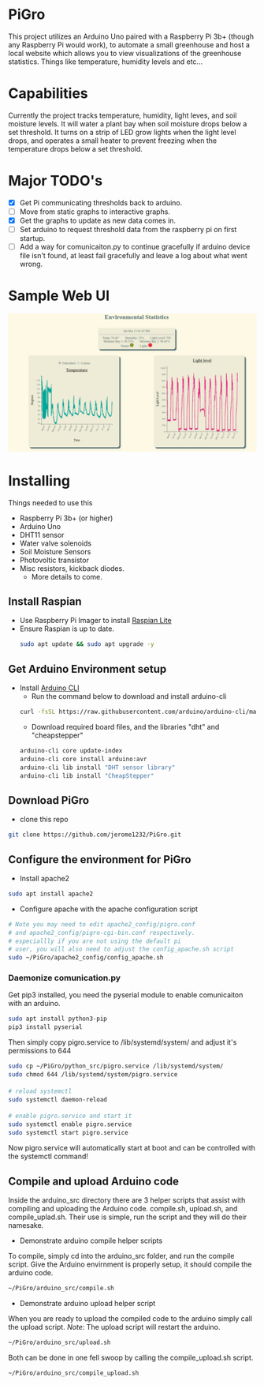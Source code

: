 # PiGro

This project utilizes an Arduino Uno paired with a Raspberry Pi 3b+ (though any Raspberry Pi would work), to automate a small greenhouse and host a local website which allows you to view visualizations of the greenhouse statistics. Things like temperature, humidity levels and etc...

# Capabilities

Currently the project tracks temperature, humidity, light leves, and soil moisture levels. It will water a plant bay when soil moisture drops below a set threshold. It turns on a strip of LED grow lights when the light level drops, and operates a small heater to prevent freezing when the temperature drops below a set threshold.

# Major TODO's

- [x] Get Pi communicating thresholds back to arduino.
- [ ] Move from static graphs to interactive graphs.
- [x] Get the graphs to update as new data comes in.
- [ ] Set arduino to request threshold data from
      the raspberry pi on first startup.
- [ ] Add a way for comunicaiton.py to continue gracefully
      if arduino device file isn't found, at least fail
      gracefully and leave a log about what went wrong.

# Sample Web UI

![](images/web-sample.png)

# Installing

Things needed to use this

- Raspberry Pi 3b+ (or higher)
- Arduino Uno
- DHT11 sensor
- Water valve solenoids
- Soil Moisture Sensors
- Photovoltic transistor
- Misc resistors, kickback diodes.
    - More details to come.

## Install Raspian

- Use Raspberry Pi Imager to install [Raspian Lite](https://projects.raspberrypi.org/en/projects/imager-install)
- Ensure Raspian is up to date.
    ```sh
    sudo apt update && sudo apt upgrade -y
    ```
## Get Arduino Environment setup

- Install [Arduino CLI](https://arduino.github.io/arduino-cli/0.19/)
    -  Run the command below to download and install arduino-cli
    ```sh
    curl -fsSL https://raw.githubusercontent.com/arduino/arduino-cli/master/install.sh | BINDIR=~/.local/bin sh
    ```
    - Download required board files, and the libraries "dht" and "cheapstepper"
    ```sh
    arduino-cli core update-index
    arduino-cli core install arduino:avr
    arduino-cli lib install "DHT sensor library"
    arduino-cli lib install "CheapStepper"
    ```

## Download PiGro

- clone this repo
```sh
git clone https://github.com/jerome1232/PiGro.git
```

## Configure the environment for PiGro

- Install apache2
```sh
sudo apt install apache2
```

- Configure apache with the apache configuration script
```sh
# Note you may need to edit apache2_config/pigro.conf
# and apache2_config/pigro-cgi-bin.conf respectively.
# especiallly if you are not using the default pi
# user, you will also need to adjust the config_apache.sh script
sudo ~/PiGro/apache2_config/config_apache.sh
```

### Daemonize comunication.py

Get pip3 installed, you need the pyserial module
to enable comunicaiton with an arduino.

```sh
sudo apt install python3-pip
pip3 install pyserial
```

Then simply copy pigro.service to /lib/systemd/system/
and adjust it's permissions to 644

```sh
sudo cp ~/PiGro/python_src/pigro.service /lib/systemd/system/
sudo chmod 644 /lib/systemd/system/pigro.service

# reload systemctl
sudo systemctl daemon-reload

# enable pigro.service and start it
sudo systemctl enable pigro.service
sudo systemctl start pigro.service
```

Now pigro.service will automatically start at boot and can be controlled
with the systemctl command!
## Compile and upload Arduino code

Inside the arduino_src directory there are 3 helper scripts that assist with compiling and uploading the Arduino code. compile.sh, upload.sh, and compile_uplad.sh. Their use is simple, run the script and they will do their namesake.

- Demonstrate arduino compile helper scripts

To compile, simply cd into the arduino_src folder, and run the compile script. Give the Arduino envirnment is properly setup, it should compile the arduino code.

```sh
~/PiGro/arduino_src/compile.sh
```

- Demonstrate arduino upload helper script

When you are ready to upload the compiled code to the arduino simply call the upload script. *Note*: The upload script will restart the arduino.

```sh
~/PiGro/arduino_src/upload.sh
```

Both can be done in one fell swoop by calling the compile_upload.sh script.

```sh
~/PiGro/arduino_src/compile_upload.sh
```
